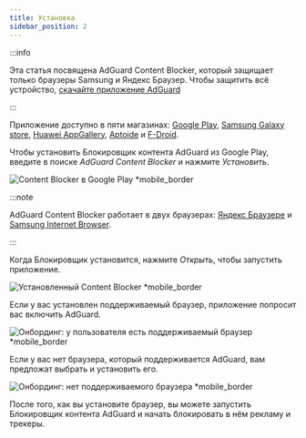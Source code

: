```yaml
---
title: Установка
sidebar_position: 2
---
```


:::info

Эта статья посвящена AdGuard Content Blocker, который защищает только браузеры Samsung и Яндекс Браузер. Чтобы защитить всё устройство, [скачайте приложение AdGuard](https://adguard.com/download.html?auto=true)

:::

Приложение доступно в пяти магазинах: [Google Play](https://play.google.com/store/apps/details?id=com.adguard.android.contentblocker), [Samsung Galaxy store](https://galaxystore.samsung.com/detail/com.adguard.android.contentblocker), [Huawei AppGallery](https://appgallery.huawei.com/#/app/C100440597), [Aptoide](https://adguard-content-blocker.en.aptoide.com/) и [F-Droid](https://f-droid.org/en/packages/com.adguard.android.contentblocker/).

Чтобы установить Блокировщик контента AdGuard из Google Play, введите в поиске _AdGuard Content Blocker_ и нажмите _Установить_.

![Content Blocker в Google Play *mobile_border](https://cdn.adtidy.org/content/Kb/ad_blocker/content_blocker/content_blocker_play_market.jpg)

:::note

AdGuard Content Blocker работает в двух браузерах: [Яндекс Браузере](https://browser.yandex.com/) и [Samsung Internet Browser](https://play.google.com/store/apps/details?id=com.sec.android.app.sbrowser).

:::

Когда Блокировщик установится, нажмите _Открыть_, чтобы запустить приложение.

![Установленный Content Blocker *mobile_border](https://cdn.adtidy.org/content/Kb/ad_blocker/content_blocker/content_blocker_play_market_installed.jpg)

Если у вас установлен поддерживаемый браузер, приложение попросит вас включить AdGuard.

![Онбординг: у пользователя есть поддерживаемый браузер *mobile_border](https://cdn.adtidy.org/content/Kb/ad_blocker/content_blocker/content_blocker_onboarding2.jpg)

Если у вас нет браузера, который поддерживается AdGuard, вам предложат выбрать и установить его.

![Онбординг: нет поддерживаемого браузера *mobile_border](https://cdn.adtidy.org/content/Kb/ad_blocker/content_blocker/content_blocker_onboarding3.jpg)

После того, как вы установите браузер, вы можете запустить Блокировщик контента AdGuard и начать блокировать в нём рекламу и трекеры.
